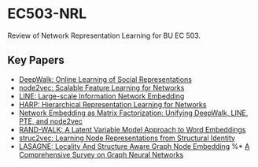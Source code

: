 # EC503-NRL
Review of Network Representation Learning for BU EC 503.

## Key Papers
* [DeepWalk: Online Learning of Social Representations](https://arxiv.org/abs/1403.6652)
* [node2vec: Scalable Feature Learning for Networks](https://cs.stanford.edu/people/jure/pubs/node2vec-kdd16.pdf)
* [LINE: Large-scale Information Network Embedding](https://arxiv.org/abs/1503.03578)
* [HARP: Hierarchical Representation Learning for Networks](https://arxiv.org/abs/1706.07845)
* [Network Embedding as Matrix Factorization: Unifying DeepWalk, LINE, PTE, and node2vec](https://arxiv.org/abs/1710.02971)
* [RAND-WALK: A Latent Variable Model Approach to Word Embeddings](https://arxiv.org/abs/1502.03520)
* [struc2vec: Learning Node Representations from Structural Identity](https://arxiv.org/abs/1704.03165)
* [LASAGNE: Locality And Structure Aware Graph Node Embedding](https://arxiv.org/abs/1710.06520)
%* [A Comprehensive Survey on Graph Neural Networks](https://arxiv.org/pdf/1901.00596.pdf)
